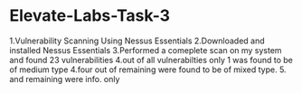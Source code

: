 # Elevate-Labs-Task-3
1.Vulnerability Scanning Using Nessus Essentials
2.Downloaded and installed Nessus Essentials
3.Performed a comeplete scan on my system and found 23 vulnerabilities
4.out of all vulnerabilties only 1 was found to be of medium type
4.four out of remaining were found to be of mixed type.
5. and remaining were info. only
